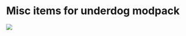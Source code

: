 # Misc items for underdog modpack
![](https://media.forgecdn.net/avatars/337/336/637474720919179681.jpeg)
